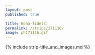 ```yaml
---
layout: post
published: true

title: Bona-fide(s)
permalink: /strips/171116/
image: ph171116.gif
---
```


{% include strip-title_and_images.md %}